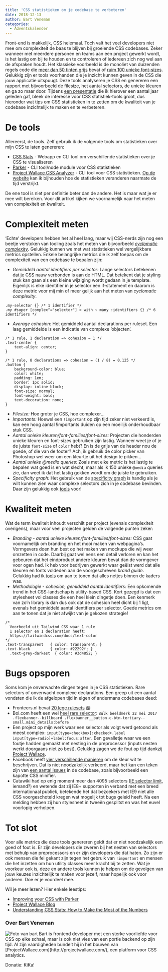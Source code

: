 ```yaml
---
title: 'CSS statistieken om je codebase te verbeteren'
date: 2018-12-13
author: Bart Veneman
categories:
  - Adventskalender
---
```


Front-end is makkelijk, CSS helemaal. Toch valt het veel developers niet mee om complexiteit de baas te blijven bij groeiende CSS codebases. Zeker wanneer met meerdere personen en teams aan een project gewerkt wordt, is het lastig om bij te houden en te controleren of iedereen zich nog wel aan de afspraken houdt. Het klassieke voorbeeld is de monoliet van duizenden regels code die [meer dan 50 tinten grijs](https://www.projectwallace.com/printdeal/drukzo/colors) bevat of [ruim 100 unieke font-sizes](https://www.projectwallace.com/teamwallace/smashing-magazine/fontsizes). Gelukkig zijn er tools voorhanden die je inzicht kunnen geven in de CSS die jouw applicatie uitspuugt. Deze tools analyseren je CSS en genereren een rapport met bijvoorbeeld de filesize, het aantal selectors, de unieke kleuren en ga zo maar door. Tijdens [een presentatie](https://codepen.io/bartveneman/pen/OPMevb) die ik hierover een aantal jaar geleden gaf, bleek de interesse voor CSS statistiek-tools groot, dus hieronder wat tips om CSS statistieken in te zetten om de kwaliteit van je codebase inzichtelijk te maken en te verbeteren.

# De tools

Allereerst, de tools. Zelf gebruik ik de volgende tools om statistieken over mijn CSS te laten genereren:

- [CSS Stats](https://cssstats.com/) - Webapp en CLI tool om verschillende statistieken over je CSS te visualiseren
- [Parker](https://github.com/katiefenn/parker) - CLI tool/node module voor CSS statistieken
- [Project Wallace CSS Analyzer](https://github.com/bartveneman/wallace-cli) - CLI tool voor CSS statistieken. [Op de website](https://www.projectwallace.com/) kan ik bijhouden hoe de statistieken veranderen naarmate de tijd verstrijkt.

De ene tool is niet per definitie beter dan de andere. Het is maar wat je er mee wilt bereiken. Voor dit artikel kijken we voornamelijk naar het meten van complexiteit en kwaliteit.

# Complexiteit meten

‘Echte’ developers hebben het al heel lang, maar wij CSS-nerds zijn nog een beetje verstoken van tooling zoals het meten van bijvoorbeeld _[cyclomatic complexity](https://en.wikipedia.org/wiki/Cyclomatic_complexity)_. Gelukkig kunnen we met wat statistieken wel vergelijkbare metrics opstellen. Enkele belangrijke metrics die ik zelf toepas om de complexiteit van een codebase te bepalen zijn:

- _Gemiddeld aantal identifiers per selector:_ Lange selectors betekenen dat je CSS nauw verbonden is aan de HTML. Dat betekent dat je styling stuk kan gaan als een kleine wijziging wordt gedaan in je template. Eigenlijk is elke identifier in je selector een if-statement en daarom is deze metric voor mij min of meer gelijk aan het meten van _cyclomatic complexity_.

```
.my-selector {} /* 1 identifier */
.my #super [complex^="selector"] > with ~ many :identifiers {} /* 6 identifiers */
```

- _Average cohesion:_ Het gemiddeld aantal declarations per ruleset. Een laag gemiddelde is een indicatie van complexe ‘objecten’.

```
/* 1 rule, 1 declaration => cohesion = 1 */
.text-center {
    text-align: center;
}

/* 1 rule, 8 declarations => cohesion = (1 / 8) = 0.125 */
.button {
    background-color: blue;
    color: white;
    padding: 1em;
    border: 1px solid;
    display: inline-block;
    font-size: normal;
    font-weight: bold;
    text-decoration: none;
}
```

- _Filesize:_ Hoe groter je CSS, hoe complexer…
- _Importants:_ Hoewel een `!important` op zijn tijd zeker niet verkeerd is, kan een hoog aantal !importants duiden op een moeilijk onderhoudbaar stuk CSS.
- _Aantal unieke kleuren/font-families/font-sizes:_ Projecten die honderden unieke kleuren en font-sizes gebruiken zijn lastig. Wanneer weet je of je de juiste `font-size` of `color` hebt? En is de grijs van de header nou de goede, of die van de footer? Ach, ik gebruik de color picker van Photoshop wel weer om een kleurtje uit het design te pikken…
- _Aantal unieke @media queries:_ Zoals met elke metric is het lastig te bepalen wat goed is en wat slecht, maar als ik 150 unieke `@media` queries zie, dan weet ik dat het lastig gokken wordt om de juiste te gebruiken.
- _Specificity graph:_ Het gebruik van de [specificity graph](https://csswizardry.com/2014/10/the-specificity-graph/) is handig als je wilt kunnen zien waar complexe selectors zich in je codebase bevinden. Daar zijn gelukkig ook [tools](https://isellsoap.github.io/specificity-visualizer/) voor!

# Kwaliteit meten

Wat de term kwaliteit inhoudt verschilt per project (evenals complexiteit overigens), maar voor veel projecten gelden de volgende punten zeker:

- _Branding - aantal unieke kleuren/font-families/font-sizes:_ CSS gaat voornamelijk om branding en het mooi maken van webpagina’s. Vormgevers doen hun best op het maken van mockups die wij weer omzetten in code. Daarbij gaat wel eens een detail verloren en kan het gebeuren dat het eindproduct andere kleuren bevat dan de vormgever voor ogen had. Ik heb voor bedrijven gewerkt waar geëist werd dat alle kleuren en fonts voldeden aan de voorgeschreven _brand guide_. Gelukkig had ik [tools](https://github.com/bartveneman/gromit-cli) om aan te tonen dat alles netjes binnen de kaders was.
- _Methodologie - cohesion, gemiddeld aantal identifiers:_ Een opkomende trend in het CSS-landschap is utility-based CSS. Kort gezegd is dat een stylesheet vol classes die een heel klein dingetje doen. Een kenmerk van zo’n library is dan dus ook dat de cohesion heel dicht bij 1 ligt, evenals het gemiddeld aantal identifiers per selector. Goede metrics om aan te tonen dat je niet afwijkt van je gekozen strategie!

```
/*
  Voorbeeld uit Tailwind CSS waar 1 rule
  1 selector en 1 declaration heeft:
  https://tailwindcss.com/docs/text-color
*/
.text-transparent   { color: transparent; }
.text-black         { color: #22292f; }
  .text-grey-darkest  { color: #3d4852; }
```

# Bugs opsporen

Soms kom je onverwachte dingen tegen in je CSS statistieken. Rare selectors of onverwacht complexe declarations. Een greep uit een aantal vondsten die ik de afgelopen tijd in eigen of andermans codebases deed:

- Fronteers.nl bevat [20 lege rulesets](https://www.projectwallace.com/bartveneman/fronteers/stylesheet) 😱
- Bol.com heeft een wel [heel rare selector](https://www.projectwallace.com/bartveneman/bolcom/selectors): `Bulk beeldmerk 22 mei 2017 .flexbanner--billboard .flexbanner__button.c-btn-tertiary--small.mini_details:before`
- Een project op mijn werk waar een selector als volgt werd getoond als meest complex: `input[type=checkbox]:checked+.label input[type=radio]+label:focus:after`. Een gevalletje waar we een foutje hadden gemaakt met nesting in de preprocessor (inputs nesten werkt doorgaans niet zo best). Gelukkig zagen we de fout op tijd dankzij [Project Wallace](https://www.projectwallace.com/adwise/sportdirect/imports/20181001090916777#selectors.identifiers.top).
- Facebook heeft [vier verschillende manieren](https://www.projectwallace.com/teamwallace/facebookcom/colors#duplicate:%23fff) om de kleur wit te beschrijven. Dat is niet noodzakelijk verkeerd, maar het kan een teken zijn van [een aantal issues](https://www.projectwallace.com/blog/detecting-color-aliases/) in de codebase, zoals bijvoorbeeld een kapotte CSS minifier.
- Catawiki had op enig moment meer dan 4095 selectors ([IE selector limit](https://stackoverflow.com/a/9906889), iemand?) en wetende dat zij IE8+ supporten in verband met een breed internationaal publiek, betekende het dat bezoekers met IE9 niet alle CSS voorgeschoteld kregen wat mogelijk tot bugs geleid heeft. Na een melding hebben zij hun stylesheet in tweeën gesplitst en was het euvel voorlopig verholpen.

# Tot slot

Voor alle metrics die deze tools genereren geldt dat er niet noodzakelijk een goed of fout is. Er zijn developers die zweren bij het nesten van selectors met behulp van preprocessors en er zijn developers die dat haten. Zo zijn er ook mensen die fel gekant zijn tegen het gebruik van `!important` en mensen die het inzetten om hun utility classes meer kracht bij te zetten. Wat je voorkeur ook is, deze en andere tools kunnen je helpen om de gevolgen van jouw keuzes inzichtelijk te maken voor jezelf, maar hopelijk ook voor anderen. Doe er je voordeel mee.

Wil je meer lezen? Hier enkele leestips:

- [Improving your CSS with Parker](https://csswizardry.com/2016/06/improving-your-css-with-parker/)
- [Project Wallace Blog](https://www.projectwalace.com/blog)
- [Understanding CSS Stats: How to Make the Most of the Numbers](https://webdesign.tutsplus.com/tutorials/understanding-css-stats-how-to-make-the-most-of-the-numbers--cms-22756)

### Over Bart Veneman

<img src="/_img/adventskalender/bart.jpeg" alt="Foto van bart" class="floating-portrait">
Bart is frontend developer met een sterke voorliefde voor CSS op elke schaal, maar is ook niet vies van een portie backend op zijn tijd. Al zijn vaardigheden bundelt hij in het bouwen van [ProjectWallace.com](http://projectwallace.com/), een platform voor CSS analytics.

Donatie: KiKa!
